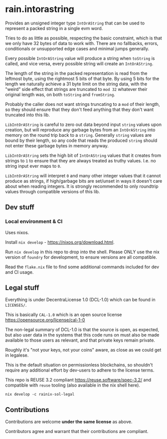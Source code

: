 # rain.intorastring

Provides an unsigned integer type `IntOrAString` that can be used to represent
a packed string in a single evm word.

Tries to do as little as possible, respecting the basic constraint, which is
that we only have 32 bytes of data to work with. There are no fallbacks, errors,
conditionals or unsupported edge cases and minimal jumps generally.

Every possible `IntOrAString` value will produce a string when `toString` is
called, and vice versa, every possible string will create an `IntOrAString`.

The length of the string in the packed representation is read from the leftmost
byte, using the rightmost 5 bits of that byte. By using 5 bits for the length we
naturally achieve a 31 byte limit on the string data, with the "weird" side
effect that strings are truncated to `mod 32` whatever their original length was,
on both `toString` and `fromString`.

Probably the caller does not want strings truncating to a `mod` of their length,
so they should ensure that they don't feed anything that they don't want
truncated into this lib.

`LibIntOrAString` is careful to zero out data beyond input `string` values upon
creation, but will reproduce any garbage bytes from an `IntOrAString` into
memory on the round trip back to a `string`. Generally `string` values are bound
by their length, so any code that reads the produced `string` should not enter
these garbage bytes in memory anyway.

`LibIntOrAString` sets the high bit of `IntOrAString` values that it creates from
strings to `1` to ensure that they are always treated as truthy values. I.e. no
string input ever maps to `0`.

`LibIntOrAString` will interpret `0` and many other integer values that it cannot
produce as strings, if high/garbage bits are set/unset in ways it doesn't care
about when reading integers. It is strongly recommended to only roundtrip values
through compatible versions of this lib.

## Dev stuff

### Local environment & CI

Uses nixos.

Install `nix develop` - https://nixos.org/download.html.

Run `nix develop` in this repo to drop into the shell. Please ONLY use the nix
version of `foundry` for development, to ensure versions are all compatible.

Read the `flake.nix` file to find some additional commands included for dev and
CI usage.

## Legal stuff

Everything is under DecentraLicense 1.0 (DCL-1.0) which can be found in `LICENSES/`.

This is basically `CAL-1.0` which is an open source license
https://opensource.org/license/cal-1-0

The non-legal summary of DCL-1.0 is that the source is open, as expected, but
also user data in the systems that this code runs on must also be made available
to those users as relevant, and that private keys remain private.

Roughly it's "not your keys, not your coins" aware, as close as we could get in
legalese.

This is the default situation on permissionless blockchains, so shouldn't require
any additional effort by dev-users to adhere to the license terms.

This repo is REUSE 3.2 compliant https://reuse.software/spec-3.2/ and compatible
with `reuse` tooling (also available in the nix shell here).

```
nix develop -c rainix-sol-legal
```

## Contributions

Contributions are welcome **under the same license** as above.

Contributors agree and warrant that their contributions are compliant.